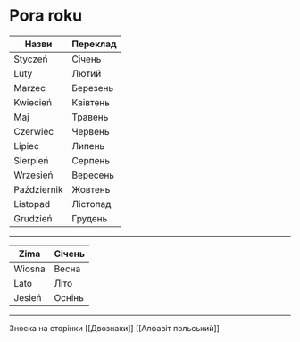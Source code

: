 # Pora roku

Назви|Переклад
-|-
Styczeń|Січень
Luty|Лютий
Marzec|Березень
Kwieсień|Квівтень
Maj|Травень
Czerwiec|Червень
Lipiec|Липень
Sierpień|Серпень
Wrzesień|Вересень
Październik|Жовтень
Listopad|Лістопад
Grudzień|Грудень

----------------------

Zima|Січень
-|-
Wiosna|Весна
Lato|Літо
Jesień|Оснінь

------------------------
Зноска на сторінки
[[Двознаки]]
[[Алфавіт польський]]
